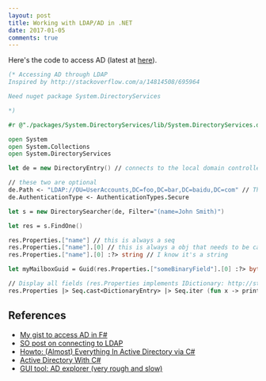 ```yaml
---
layout: post
title: Working with LDAP/AD in .NET
date: 2017-01-05
comments: true
---
```


Here's the code to access AD (latest at [here][1]).

```fsharp
(* Accessing AD through LDAP
Inspired by http://stackoverflow.com/a/14814508/695964 

Need nuget package System.DirectoryServices

*)

#r @"./packages/System.DirectoryServices/lib/System.DirectoryServices.dll"

open System
open System.Collections
open System.DirectoryServices

let de = new DirectoryEntry() // connects to the local domain controller

// these two are optional
de.Path <- "LDAP://OU=UserAccounts,DC=foo,DC=bar,DC=baidu,DC=com" // This scopes the subsequence queries
de.AuthenticationType <- AuthenticationTypes.Secure

let s = new DirectorySearcher(de, Filter="(name=John Smith)")

let res = s.FindOne()

res.Properties.["name"] // this is always a seq
res.Properties.["name"].[0] // this is always a obj that needs to be casted at runtime
res.Properties.["name"].[0] :?> string // I know it's a string

let myMailboxGuid = Guid(res.Properties.["someBinaryField"].[0] :?> byte array)

// Display all fields (res.Properties implements IDictionary: http://stackoverflow.com/a/3267704/695964)
res.Properties |> Seq.cast<DictionaryEntry> |> Seq.iter (fun x -> printfn "%A" (x.Key, x.Value))
```


## References

- [My gist to access AD in F#][1]
- [SO post on connecting to LDAP](http://stackoverflow.com/a/14814508/695964)
- [Howto: (Almost) Everything In Active Directory via C#](https://www.codeproject.com/articles/18102/howto-almost-everything-in-active-directory-via-c)
- [Active Directory With C#](http://ianatkinson.net/computing/adcsharp.htm)
- [GUI tool: AD explorer (very rough and slow)](https://technet.microsoft.com/en-us/sysinternals/adexplorer.aspx)

[1]: https://gist.github.com/kflu/ea18e097427f3d458322011025583384
